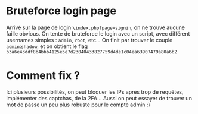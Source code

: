 # Bruteforce login page

Arrivé sur la page de login `\index.php?page=signin`, on ne trouve aucune faille obvious.
On tente de bruteforce le login avec un script, avec différent usernames simples : `admin`, `root`, etc...
On finit par trouver le couple `admin`:`shadow`, et on obtient le flag `b3a6e43ddf8b4bbb4125e5e7d23040433827759d4de1c04ea63907479a80a6b2`

# Comment fix ?

Ici plusieurs possibilités, on peut bloquer les IPs après trop de requêtes, implémenter des captchas, de la 2FA... Aussi on peut essayer de trouver un mot de passe un peu plus robuste pour le compte admin :)

